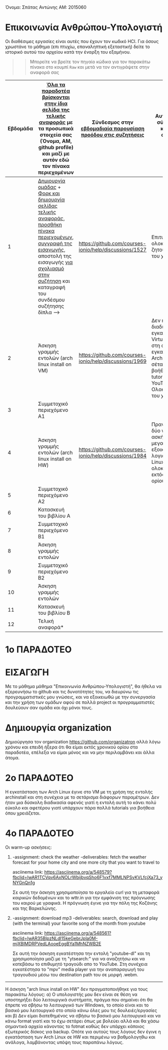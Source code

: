Όνομα: Σπάτας Αντώνης 
ΑΜ: 2015060

# Επικοινωνία Ανθρώπου-Υπολογιστή

Οι διαθέσιμες εργασίες είναι αυτές που έχουν τον κωδικό HCI. Για όσους χρωστάνε το μάθημα (επι πτυχίω, επαναληπτική εξεταστική) δείτε το ιστορικό αυτού του αρχείου κατά την έναρξη του εξαμήνου.

>> Μπορείτε να βρείτε τον πηγαίο κώδικα για τον παρακάτω πίνακα στο κουμπί `Raw` και μετά να τον αντιγράψετε στην αναφορά σας

| Εβδομάδα | [Όλα τα παραδοτέα βρίσκονται στην ίδια σελίδα της τελικής αναφοράς](https://courses-ionio.github.io/help/deliverables/) με τα προσωπικά στοιχεία σας (Όνομα, ΑΜ, github profile) και μαζί με αυτόν εδώ τον πίνακα περιεχομένων | Σύνδεσμος στην [εβδομαδιαία παρουσίαση προόδου στις συζητήσεις](https://github.com/courses-ionio/help/discussions/categories/show-and-tell) | Αυτοαξιολόγηση σύμφωνα με τα κριτήρια της αντίστοιχης άσκησης |
| --- | --- | --- | --- |
| 1 |  [Δημιουργία ομάδας](https://github.com/courses-ionio/hci/discussions/1794) + [Φορκ και δημιουργία σελίδας τελικής αναφοράς](https://courses-ionio.github.io/help/guide/), [προσθήκη πίνακα περιεχομένων](https://raw.githubusercontent.com/courses-ionio/hci/master/README.md), [συγγραφή της εισαγωγής](https://courses-ionio.github.io/help/intro/), αποστολή της εισαγωγής [για σχολιασμό στην συζήτηση](https://github.com/courses-ionio/help/discussions/categories/show-and-tell) και καταγραφή του συνδέσμου συζήτησης δίπλα --> | https://github.com/courses-ionio/help/discussions/1527 | Επιτυχής ολοκλήρωση των ζητούμενων, εκτός του χρονικού ορίου. |
| 2 | Άσκηση γραμμής εντολών (arch linux install on VM) | https://github.com/courses-ionio/help/discussions/1969 | Δεν ήταν δύσκολη διαδικασία, εγκατέστησα το Virtual Machine και στη συνέχεια εγκατέστησα τα Arch Linux και τα σέταρα με τη βοήθεια κάποιων tutorials από το YouTube. Ολοκλήρωση εκτός του χρονικού ορίου. |
| 3 | Συμμετοχικό περιεχόμενο A1 | | |
| 4 | Άσκηση γραμμής εντολών (arch linux install on HW) | https://github.com/courses-ionio/help/discussions/1984 | Πραγματοποιήθηκαν δύο warm-up ασκήσεις για μεγαλύτερη εξοικείωση με το λογισμικό των Arch Linux. Η ολοκλήρωση ήταν εκτός του χρονικού ορίου. |
| 5 | Συμμετοχικό περιεχόμενο A2 | | |
| 6 | Κατασκευή του βιβλίου Α | | |
| 7 | Συμμετοχικό περιεχόμενο B1 | | |
| 8 | Άσκηση γραμμής εντολών | | |
| 9 | Συμμετοχικό περιεχόμενο B2 | | |
| 10 | Άσκηση γραμμής εντολών | | |
| 11 | Κατασκευή του βιβλίου Β | | |
| 12 | Τελική αναφορά* | | |

# 1ο ΠΑΡΑΔΟΤΕΟ
# ΕΙΣΑΓΩΓΗ
Με το μάθημα μάθημα "Επικοινωνία Ανθρώπου-Υπολογιστή", θα ήθελα να εξερευνήσω το github και τις δυνατότητες του, να διευρύνω τις προγραμματιστικές μου γνώσεις, και να εξοικειωθώ με την συνεργασία και την χρήση των ομάδων αφού σε πολλά project οι προγραμματιστές δουλεύουν σαν ομάδα και όχι μόνοι τους.

# Δημιουργία organization
Δημιούργησα τον organization https://github.com/organizatron αλλά λόγω χρόνου και επειδή ήξερα ότι θα είμαι εκτός χρονικού ορίου στα παραδοτέα, επέλεξα να είμαι μόνος και να μην περιλαμβάνει και άλλα άτομα.

# 2ο ΠΑΡΑΔΟΤΕΟ
Η εγκατάσταση των Arch Linux έγινε στο VM με τη χρήση της εντολής archinstall και στη συνέχεια με το σετάρισμα διάφορων παραμέτρων. Δεν ήταν μια δύσκολη διαδικασία αφενός γιατί η εντολή αυτή το κάνει πολύ εύκολο και αφετέρου γιατί υπάρχουν πάρα πολλά tutorials για βοήθεια όπου χρειάζεται.

# 4ο ΠΑΡΑΔΟΤΕΟ
Οι warm-up ασκήσεις: 
1) -assignment: check the weather
   -deliverables: fetch the weather forecast for your home city and one more city that you want to travel to
   
   asciinema link: https://asciinema.org/a/548579?fbclid=IwAR1TCVqv6AxNOLrWbijbvqSho6F1vxf7MMLNPSvKVLfcjXa73_yNYGnQn1g
   
   Σε αυτή την άσκηση χρησιμοποίησα το εργαλείο curl για τη μεταφορά καιρικών δεδομένων και το wttr.in για την εμφάνιση της πρόγνωσης του καιρού με γραφικά. Η πρόγνωση    έγινε για την πόλη της Κοζάνης και της Βαρκελώνης.
   
2) -assignment: download mp3
   -deliverables: search, download and play (with the terminal) your favorite song of the month from youtube
   
   asciinema link: https://asciinema.org/a/548561?fbclid=IwAR35BlpzNLdl15keGebrJpla0M-mjXBlMDRPVedLAooeEggBYa1MhNZWB2E
   
   Σε αυτή την άσκηση εγκατέστησα την εντολή "youtube-dl" και τη χρησιμοποίησα μαζί με τη "ytsearch:" για να αναζητήσω και να κατεβάσω το επιθυμητό τραγούδι απο το        YouTube. Στη συνέχεια εγκατέστησα το "mpv" media player για την αναπαραγωγή του τραγουδιού μέσω του destination path του σε μορφή .webm.
   
   
 ----------------------------------------------------------------------------------------------------------------------------------------------------------------------
 
 Η άσκηση "arch linux install on HW" δεν πραγματοποιήθηκε για τους παρακάτω λόγους: α) Ο υπολογιστής μου δεν είναι σε θέση να υποστηρήξει δύο λειτουργικά συστήματα, πράγμα που σημαίνει ότι θα έπρεπε να σβήσω το λειτουργικό των Windows, το οποίο είναι και το βασικό μου λειτουργικό στο οποίο κάνω όλες μου τις δουλειές/εργασίες και β) Δεν είμαι διατεθημένος να σβήσω το βασικό μου λειτουργικό και να κάνω format γιατί και το έχω σετάρει όπως με βολεύει αλλά και θα χάσω σημαντικά αρχεία κάνοντας το fotmat καθώς δεν υπάρχει κάποιος εξωτερικός δίσκος για backup. Οπότε για αυτούς τους λόγους δεν έγινε η εγκατάσταση των Arch Linux σε HW και περιμένω να βαθμολογηθω και ανάλογα, λαμβάνοντας υπόψη τους παραπάνω λόγους.
   
   
 














